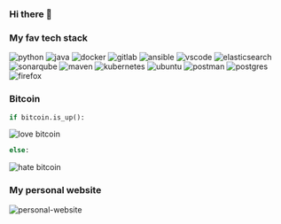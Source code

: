 ### Hi there 👋

### My fav tech stack

![python](https://img.shields.io/badge/python-blue?logo=python&logoColor=yellow)
![java](https://img.shields.io/badge/-java-red?logo=java)
![docker](https://img.shields.io/badge/-docker-grey?logo=docker)
![gitlab](https://img.shields.io/badge/-gitlab-grey?logo=gitlab)
![ansible](https://img.shields.io/badge/-ansible-grey?logo=ansible)
![vscode](https://img.shields.io/badge/-vscode-blue?logo=visual%20studio%20code)
![elasticsearch](https://img.shields.io/badge/-elastic%20search-yellow?logo=elasticsearch)
![sonarqube](https://img.shields.io/badge/-sonarqube-white?logo=sonarqube)
![maven](https://img.shields.io/badge/-maven-green?logo=apache%20maven)
![kubernetes](https://img.shields.io/badge/-kubernetes-white?logo=kubernetes)
![ubuntu](https://img.shields.io/badge/-ubuntu-lightgrey?logo=ubuntu)
![postman](https://img.shields.io/badge/-postman-grey?logo=postman)
![postgres](https://img.shields.io/badge/-postgresql-blue?logo=postgresql)
![firefox](https://img.shields.io/badge/-firefox-blue?logo=firefox)

### Bitcoin 

```python
if bitcoin.is_up():
```
![love bitcoin](https://img.shields.io/badge/bitcoin-love%20it-ff69b4?logo=bitcoin&style=for-the-badge)
```python
else:
```
![hate bitcoin](https://img.shields.io/badge/bitcoin-hate%20it-critical?logo=bitcoin&style=for-the-badge)

### My personal website

![personal-website](https://img.shields.io/badge/Personal%20Website-jcoelho93.netlify.com-blue?logo=netlify&style=for-the-badge&link=&link=http://jcoelho93.netlify.com)
